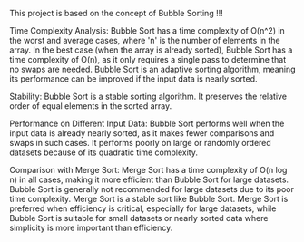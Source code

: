 This project is based on the concept of Bubble Sorting !!!

Time Complexity Analysis:
Bubble Sort has a time complexity of O(n^2) in the worst and average cases, where 'n' is the number of elements in the array.
In the best case (when the array is already sorted), Bubble Sort has a time complexity of O(n), as it only requires a single pass to determine that no swaps are needed.
Bubble Sort is an adaptive sorting algorithm, meaning its performance can be improved if the input data is nearly sorted.

Stability:
Bubble Sort is a stable sorting algorithm. It preserves the relative order of equal elements in the sorted array.

Performance on Different Input Data:
Bubble Sort performs well when the input data is already nearly sorted, as it makes fewer comparisons and swaps in such cases.
It performs poorly on large or randomly ordered datasets because of its quadratic time complexity.

Comparison with Merge Sort:
Merge Sort has a time complexity of O(n log n) in all cases, making it more efficient than Bubble Sort for large datasets.
Bubble Sort is generally not recommended for large datasets due to its poor time complexity.
Merge Sort is a stable sort like Bubble Sort.
Merge Sort is preferred when efficiency is critical, especially for large datasets, while Bubble Sort is suitable for small datasets or nearly sorted data where simplicity is more important than efficiency.
